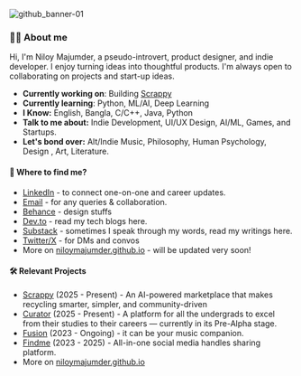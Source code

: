 ![github_banner-01](https://github.com/user-attachments/assets/17bd23ca-5d6f-43b1-a91e-7cf819af80ab)

### 👋🏻 About me
Hi, I'm Niloy Majumder, a pseudo-introvert, product designer, and indie developer. I enjoy turning ideas into thoughtful products. I'm always open to collaborating on projects and start-up ideas. 

* **Currently working on**: Building [Scrappy](https://github.com/niloymajumder/Scrappy)
* **Currently learning**: Python, ML/AI, Deep Learning
* **I Know:** English, Bangla, C/C++, Java, Python
* **Talk to me about:** Indie Development, UI/UX Design, AI/ML, Games, and Startups.
* **Let's bond over:** Alt/Indie Music, Philosophy, Human Psychology, Design , Art, Literature.

#### 👀 Where to find me?
* [LinkedIn](https://linkedin.com/in/niloymajumderr) - to connect one-on-one and career updates.
* [Email](mailto://niloymajumderr@gmail.com) - for any queries & collaboration.
* [Behance](https://www.behance.net/niloymajumder) - design stuffs
* [Dev.to](https://dev.to/bluefloyd) - read my tech blogs here.
* [Substack](https://niloymajumder.substack.com/) - sometimes I speak through my words, read my writings here.
* [Twitter/X](https://x.com/paperfrog71) - for DMs and convos
* More on [niloymajumder.github.io](https://niloymajumder.github.io/) - will be updated very soon!

#### 🛠️ Relevant Projects
* [Scrappy](https://github.com/niloymajumder/Scrappy) (2025 - Present) - An AI-powered marketplace that makes recycling smarter, simpler, and community-driven
* [Curator](https://github.com/niloymajumder/Curator) (2025 - Present) - A platform for all the undergrads to excel from their studies to their careers — currently in its Pre-Alpha stage.
* [Fusion](https://playfusion.netlify.app/) (2023 - Ongoing) - it can be your music companion.
* [Findme](https://usefindme.vercel.app/) (2023 - 2025) - All-in-one social media handles sharing platform.
* More on [niloymajumder.github.io](https://niloymajumder.github.io/)
